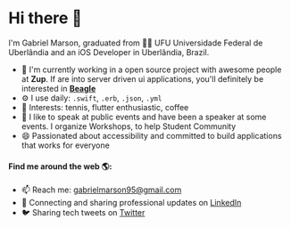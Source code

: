 
# Hi there 👋 

I'm Gabriel Marson, graduated from 👨‍💻 UFU Universidade Federal de Uberlândia and an iOS Developer in Uberlândia, Brazil.

- 🏢 I'm currently working in a open source project with awesome people at **Zup**. If are into server driven ui applications, you'll definitely be interested in **[Beagle](https://github.com/ZupIT/beagle)**
- ⚙️ I use daily: `.swift`, `.erb`, `.json`, `.yml`
- 💜 Interests: tennis, flutter enthusiastic, coffee
 - 🌱 I like to speak at public events and have been a speaker at some events. I organize Workshops, to help Student Community
- 😄 Passionated about accessibility and committed to build applications that works for everyone

#### Find me around the web 🌎:
- 📫 Reach me:  gabrielmarson95@gmail.com
- 💼 Connecting and sharing professional updates on <a href="https://www.linkedin.com/in/g-marson/">LinkedIn</a>
- 🐦  Sharing tech tweets on <a href="https://twitter.com/GMarson95/">Twitter</a>
